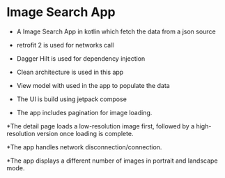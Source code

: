 # Image Search App

* A Image Search App in kotlin which fetch the data from a json source
  
* retrofit 2 is used for networks call

* Dagger Hilt is used for dependency injection

* Clean architecture is used in this app

* View model with used in the app to populate the data

* The UI is build using jetpack compose

* The app includes pagination for image loading.

*The detail page loads a low-resolution image first, followed by a high-resolution version once loading is complete.

*The app handles network disconnection/connection.

*The app displays a different number of images in portrait and landscape mode.

